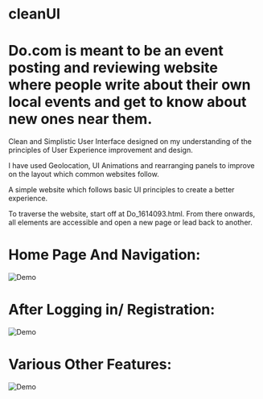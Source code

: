 # cleanUI
# Do.com is meant to be an event posting and reviewing website where people write about their own local events and get to know about new ones near them.

Clean and Simplistic User Interface designed on my understanding of the principles of User Experience improvement and design.

I have used Geolocation, UI Animations and rearranging panels to improve on the layout which common websites follow.

A simple website which follows basic UI principles to create a better experience.

To traverse the website, start off at Do_1614093.html. From there onwards, all elements are accessible and open a new page or lead back to another.

# Home Page And Navigation:
![Demo](https://user-images.githubusercontent.com/26602639/45255721-6c70a780-b3a8-11e8-825c-6c2576bea0e6.gif)

# After Logging in/ Registration:
![Demo](https://user-images.githubusercontent.com/26602639/45255789-db9acb80-b3a9-11e8-9902-aecc0d8ffa61.gif)


# Various Other Features:
![Demo](https://user-images.githubusercontent.com/26602639/45255806-359b9100-b3aa-11e8-815b-59245be428fb.gif)
